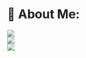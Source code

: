 # 💫 About Me:
<!--
**hassan524/hassan524** is a ✨ _special_ ✨ repository because its `README.md` (this file) appears on your GitHub profile.

Here are some ideas to get you started:

- 🔭 I’m currently working on ...
- 🌱 I’m currently learning ...
- 👯 I’m looking to collaborate on ...
- 🤔 I’m looking for help with ...
- 💬 Ask me about ...
- 📫 How to reach me: ...
- 😄 Pronouns: ...
- ⚡ Fun fact: ...
-->

![](https://github-readme-stats.vercel.app/api?username=hassan524&theme=github_dark&hide_border=false&include_all_commits=false&count_private=false)<br/>
![](https://github-readme-streak-stats.herokuapp.com/?user=hassan524&theme=github_dark&hide_border=false)<br/>
![](https://github-readme-stats.vercel.app/api/top-langs/?username=hassan524&theme=github_dark&hide_border=false&include_all_commits=false&count_private=false&layout=compact)
